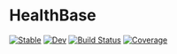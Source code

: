 # HealthBase

[![Stable](https://img.shields.io/badge/docs-stable-blue.svg)](https://JuliaHealth.github.io/HealthBase.jl/stable)
[![Dev](https://img.shields.io/badge/docs-dev-blue.svg)](https://JuliaHealth.github.io/HealthBase.jl/dev)
[![Build Status](https://github.com/JuliaHealth/HealthBase.jl/workflows/CI/badge.svg)](https://github.com/JuliaHealth/HealthBase.jl/actions)
[![Coverage](https://codecov.io/gh/JuliaHealth/HealthBase.jl/branch/master/graph/badge.svg)](https://codecov.io/gh/JuliaHealth/HealthBase.jl)
